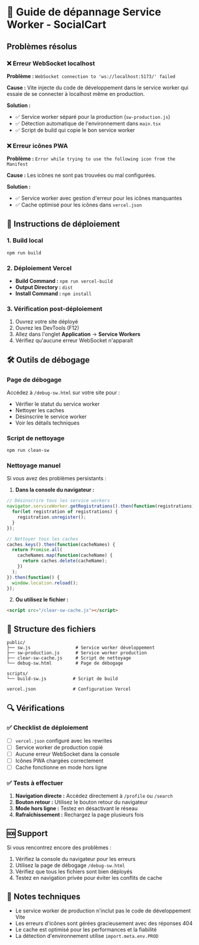 # 🔧 Guide de dépannage Service Worker - SocialCart

## Problèmes résolus

### ❌ Erreur WebSocket localhost
**Problème :** `WebSocket connection to 'ws://localhost:5173/' failed`

**Cause :** Vite injecte du code de développement dans le service worker qui essaie de se connecter à localhost même en production.

**Solution :** 
- ✅ Service worker séparé pour la production (`sw-production.js`)
- ✅ Détection automatique de l'environnement dans `main.tsx`
- ✅ Script de build qui copie le bon service worker

### ❌ Erreur icônes PWA
**Problème :** `Error while trying to use the following icon from the Manifest`

**Cause :** Les icônes ne sont pas trouvées ou mal configurées.

**Solution :**
- ✅ Service worker avec gestion d'erreur pour les icônes manquantes
- ✅ Cache optimisé pour les icônes dans `vercel.json`

## 🚀 Instructions de déploiement

### 1. Build local
```bash
npm run build
```

### 2. Déploiement Vercel
- **Build Command :** `npm run vercel-build`
- **Output Directory :** `dist`
- **Install Command :** `npm install`

### 3. Vérification post-déploiement
1. Ouvrez votre site déployé
2. Ouvrez les DevTools (F12)
3. Allez dans l'onglet **Application** → **Service Workers**
4. Vérifiez qu'aucune erreur WebSocket n'apparaît

## 🛠️ Outils de débogage

### Page de débogage
Accédez à `/debug-sw.html` sur votre site pour :
- Vérifier le statut du service worker
- Nettoyer les caches
- Désinscrire le service worker
- Voir les détails techniques

### Script de nettoyage
```bash
npm run clean-sw
```

### Nettoyage manuel
Si vous avez des problèmes persistants :

1. **Dans la console du navigateur :**
```javascript
// Désinscrire tous les service workers
navigator.serviceWorker.getRegistrations().then(function(registrations) {
  for(let registration of registrations) {
    registration.unregister();
  }
});

// Nettoyer tous les caches
caches.keys().then(function(cacheNames) {
  return Promise.all(
    cacheNames.map(function(cacheName) {
      return caches.delete(cacheName);
    })
  );
}).then(function() {
  window.location.reload();
});
```

2. **Ou utilisez le fichier :**
```html
<script src="/clear-sw-cache.js"></script>
```

## 📁 Structure des fichiers

```
public/
├── sw.js                 # Service worker développement
├── sw-production.js      # Service worker production
├── clear-sw-cache.js     # Script de nettoyage
└── debug-sw.html         # Page de débogage

scripts/
└── build-sw.js          # Script de build

vercel.json              # Configuration Vercel
```

## 🔍 Vérifications

### ✅ Checklist de déploiement
- [ ] `vercel.json` configuré avec les rewrites
- [ ] Service worker de production copié
- [ ] Aucune erreur WebSocket dans la console
- [ ] Icônes PWA chargées correctement
- [ ] Cache fonctionne en mode hors ligne

### ✅ Tests à effectuer
1. **Navigation directe :** Accédez directement à `/profile` ou `/search`
2. **Bouton retour :** Utilisez le bouton retour du navigateur
3. **Mode hors ligne :** Testez en désactivant le réseau
4. **Rafraîchissement :** Rechargez la page plusieurs fois

## 🆘 Support

Si vous rencontrez encore des problèmes :

1. Vérifiez la console du navigateur pour les erreurs
2. Utilisez la page de débogage `/debug-sw.html`
3. Vérifiez que tous les fichiers sont bien déployés
4. Testez en navigation privée pour éviter les conflits de cache

## 📝 Notes techniques

- Le service worker de production n'inclut pas le code de développement Vite
- Les erreurs d'icônes sont gérées gracieusement avec des réponses 404
- Le cache est optimisé pour les performances et la fiabilité
- La détection d'environnement utilise `import.meta.env.PROD`
